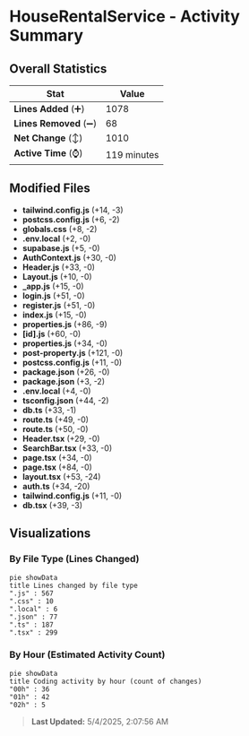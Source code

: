 # HouseRentalService - Activity Summary 

## Overall Statistics

| Stat                   | Value                                                             |
| ---------------------- | ----------------------------------------------------------------- |
| **Lines Added** (➕)   | 1078                                          |
| **Lines Removed** (➖) | 68                                        |
| **Net Change** (↕)    | 1010                |
| **Active Time** (⌚)   | 119 minutes |


## Modified Files
- **tailwind.config.js** (+14, -3)
- **postcss.config.js** (+6, -2)
- **globals.css** (+8, -2)
- **.env.local** (+2, -0)
- **supabase.js** (+5, -0)
- **AuthContext.js** (+30, -0)
- **Header.js** (+33, -0)
- **Layout.js** (+10, -0)
- **_app.js** (+15, -0)
- **login.js** (+51, -0)
- **register.js** (+51, -0)
- **index.js** (+15, -0)
- **properties.js** (+86, -9)
- **[id].js** (+60, -0)
- **properties.js** (+34, -0)
- **post-property.js** (+121, -0)
- **postcss.config.js** (+11, -0)
- **package.json** (+26, -0)
- **package.json** (+3, -2)
- **.env.local** (+4, -0)
- **tsconfig.json** (+44, -2)
- **db.ts** (+33, -1)
- **route.ts** (+49, -0)
- **route.ts** (+50, -0)
- **Header.tsx** (+29, -0)
- **SearchBar.tsx** (+33, -0)
- **page.tsx** (+34, -0)
- **page.tsx** (+84, -0)
- **layout.tsx** (+53, -24)
- **auth.ts** (+34, -20)
- **tailwind.config.js** (+11, -0)
- **db.tsx** (+39, -3)

## Visualizations

### By File Type (Lines Changed)

```mermaid
pie showData
title Lines changed by file type
".js" : 567
".css" : 10
".local" : 6
".json" : 77
".ts" : 187
".tsx" : 299
```

### By Hour (Estimated Activity Count)

```mermaid
pie showData
title Coding activity by hour (count of changes)
"00h" : 36
"01h" : 42
"02h" : 5
```


> **Last Updated:** 5/4/2025, 2:07:56 AM